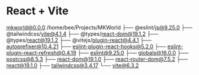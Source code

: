 # React + Vite

mkworld@0.0.0 /home/bee/Projects/MKWorld
├── @eslint/js@9.25.0
├── @tailwindcss/vite@4.1.4
├── @types/react-dom@19.1.2
├── @types/react@19.1.2
├── @vitejs/plugin-react@4.4.1
├── autoprefixer@10.4.21
├── eslint-plugin-react-hooks@5.2.0
├── eslint-plugin-react-refresh@0.4.19
├── eslint@9.25.0
├── globals@16.0.0
├── postcss@8.5.3
├── react-dom@19.1.0
├── react-router-dom@7.5.2
├── react@19.1.0
├── tailwindcss@3.4.17
└── vite@6.3.2